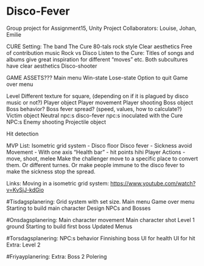 # Disco-Fever
Group project for Assignment15, Unity Project
Collaborators: Louise, Johan, Emilie

CURE
Setting:
The band The Cure
80-tals rock style
Clear aesthetics
Free of contribution music
Rock vs Disco
Listen to the Cure:
Titles of songs and albums give great inspiration for different “moves” etc.
Both subcultures have clear aesthetics 
Disco-shooter

GAME ASSETS???
Main menu
Win-state
Lose-state
Option to quit
Game over menu

Level
Different texture for square, (depending on if it is plagued by disco music or not?)
Player object
Player movement
Player shooting
Boss object
Boss behavior?
Boss fever spread? (speed, values, how to calculate?)
Victim object
Neutral npc:s
disco-fever npc:s
inoculated with the Cure NPC:s
Enemy shooting
Projectile object

Hit detection

MVP List:
Isometric grid system - Disco floor
Disco fever - Sickness avoid
Movement - With one axis
“Health bar” - hit points hihi 
Player Actions - move, shoot, melee
Make the challenger move to a specific place to convert them.
Or different turnes.
Or make people immune to the disco fever to make the sickness stop the spread.


Links:
Moving in a isometric grid system: https://www.youtube.com/watch?v=KvSjJ-kdGio 

#Tisdagsplanering:
Grid system with set size.
Main menu
Game over menu
Starting to build main character
Design NPCs and Bosses

#Onsdagsplanering:
Main character movement
Main character shot
Level 1 ground
Starting to build first boss
Updated Menus

#Torsdagsplanering:
NPC:s behavior
Finnishing boss
UI for health
UI for hit
Extra: Level 2

#Friyayplanering:
Extra: Boss 2
Polering
